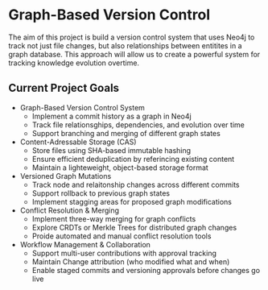 # Graph-Based Version Control

The aim of this project is build a version control system that uses Neo4j to track not just file changes, but also relationships between entitites in a graph database. This approach will allow us to create a powerful system for tracking knowledge evolution overtime.

## Current Project Goals

- Graph-Based Version Control System
  - Implement a commit history as a graph in Neo4j
  - Track file relationsghips, dependencies, and evolution over time
  - Support branching and merging of different graph states
- Content-Adressable Storage (CAS)
  - Store files using SHA-based immutable hashing
  - Ensure efficient deduplication by referincing existing content
  - Maintain a lighteweight, object-based storage format
- Versioned Graph Mutations
  - Track node and relaitonship changes across different commits
  - Support rollback to previous graph states
  - Implement stagging areas for proposed graph modifications
- Conflict Resolution & Merging
  - Implement three-way merging for graph conflicts
  - Explore CRDTs or Merkle Trees for distributed graph changes
  - Proide automated and manual conflict resolution tools
- Workflow Management & Collaboration
  - Support multi-user contributions with approval tracking
  - Maintain Change attribution (who modified what and when)
  - Enable staged commits and versioning approvals before changes go live

